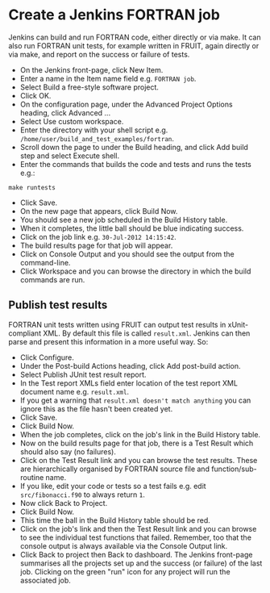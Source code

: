 Create a Jenkins FORTRAN job
============================

Jenkins can build and run FORTRAN code, either directly or via make. It can also run FORTRAN unit tests, for example written in FRUIT, again directly or via make, and report on the success or failure of tests.

* On the Jenkins front-page, click New Item.
* Enter a name in the Item name field e.g. `FORTRAN job`.
* Select Build a free-style software project.
* Click OK.
* On the configuration page, under the Advanced Project Options heading, click Advanced ...
* Select Use custom workspace.
* Enter the directory with your shell script e.g. `/home/user/build_and_test_examples/fortran`.
* Scroll down the page to under the Build heading, and click Add build step and select Execute shell.
* Enter the commands that builds the code and tests and runs the tests e.g.:

<p/>

    make runtests

* Click Save.
* On the new page that appears, click Build Now.
* You should see a new job scheduled in the Build History table.
* When it completes, the little ball should be blue indicating success.
* Click on the job link e.g. `30-Jul-2012 14:15:42`.
* The build results page for that job will appear.
* Click on Console Output and you should see the output from the command-line.
* Click Workspace and you can browse the directory in which the build commands are run.

Publish test results
--------------------

FORTRAN unit tests written using FRUIT can output test results in xUnit-compliant XML. By default this file is called `result.xml`. Jenkins can then parse and present this information in a more useful way. So:

* Click Configure.
* Under the Post-build Actions heading, click Add post-build action.
* Select Publish JUnit test result report.
* In the Test report XMLs field enter location of the test report XML document name e.g. `result.xml`.
* If you get a warning that `result.xml doesn't match anything` you can ignore this as the file hasn't been created yet.
* Click Save.
* Click Build Now.
* When the job completes, click on the job's link in the Build History table.
* Now on the build results page for that job, there is a Test Result which should also say (no failures).
* Click on the Test Result link and you can browse the test results. These are hierarchically organised by FORTRAN source file and function/sub-routine name.
* If you like, edit your code or tests so a test fails e.g. edit `src/fibonacci.f90` to always return `1`.
* Now click Back to Project.
* Click Build Now.
* This time the ball in the Build History table should be red.
* Click on the job's link and then the Test Result link and you can browse to see the individual test functions that failed. Remember, too that the console output is always available via the Console Output link.
* Click Back to project then Back to dashboard. The Jenkins front-page summarises all the projects set up and the success (or failure) of the last job. Clicking on the green "run" icon for any project will run the associated job.
